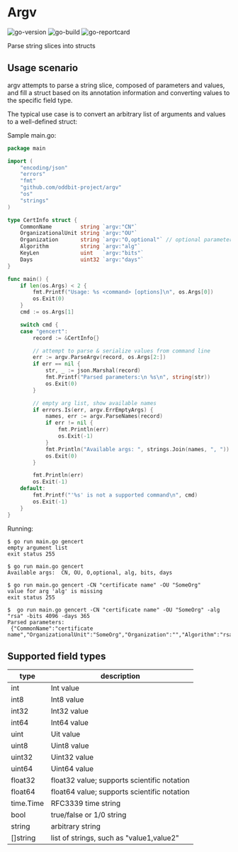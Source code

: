 # Argv

![go-version](https://img.shields.io/github/go-mod/go-version/oddbit-project/argv)
![go-build](https://img.shields.io/github/actions/workflow/status/oddbit-project/argv/tests.yml)
![go-reportcard](https://goreportcard.com/badge/github.com/oddbit-project/argv)


Parse string slices into structs

## Usage scenario

argv attempts to parse a string slice, composed of parameters and values, and fill a struct based on its annotation
information and converting values to the specific field type.

The typical use case is to convert an arbitrary list of arguments and values to a well-defined struct:

Sample main.go:

```go
package main

import (
	"encoding/json"
	"errors"
	"fmt"
	"github.com/oddbit-project/argv"
	"os"
	"strings"
)

type CertInfo struct {
	CommonName         string `argv:"CN"`
	OrganizationalUnit string `argv:"OU"`
	Organization       string `argv:"O,optional"` // optional parameter
	Algorithm          string `argv:"alg"`
	KeyLen             uint   `argv:"bits"`
	Days               uint32 `argv:"days"`
}

func main() {
	if len(os.Args) < 2 {
		fmt.Printf("Usage: %s <command> [options]\n", os.Args[0])
		os.Exit(0)
	}
	cmd := os.Args[1]

	switch cmd {
	case "gencert":
		record := &CertInfo{}

		// attempt to parse & serialize values from command line
		err := argv.ParseArgv(record, os.Args[2:])
		if err == nil {
			str, _ := json.Marshal(record)
			fmt.Printf("Parsed parameters:\n %s\n", string(str))
			os.Exit(0)
		}

		// empty arg list, show available names
		if errors.Is(err, argv.ErrEmptyArgs) {
			names, err := argv.ParseNames(record)
			if err != nil {
				fmt.Println(err)
				os.Exit(-1)
			}
			fmt.Println("Available args: ", strings.Join(names, ", "))
			os.Exit(0)
		}

		fmt.Println(err)
		os.Exit(-1)
	default:
		fmt.Printf("'%s' is not a supported command\n", cmd)
		os.Exit(-1)
	}
}
```

Running:

```shell
$ go run main.go gencert
empty argument list
exit status 255

$ go run main.go gencert 
Available args:  CN, OU, O,optional, alg, bits, days

$ go run main.go gencert -CN "certificate name" -OU "SomeOrg"
value for arg 'alg' is missing
exit status 255

$  go run main.go gencert -CN "certificate name" -OU "SomeOrg" -alg "rsa" -bits 4096 -days 365
Parsed parameters:
 {"CommonName":"certificate name","OrganizationalUnit":"SomeOrg","Organization":"","Algorithm":"rsa","KeyLen":4096,"Days":365}
```

## Supported field types

| type      | description                                 |
|-----------|---------------------------------------------|
| int       | Int value                                   |
| int8      | Int8 value                                  |
| int32     | Int32 value                                 |
| int64     | Int64 value                                 |
| uint      | Uit value                                   |
| uint8     | Uint8 value                                 |
| uint32    | Uint32 value                                |
| uint64    | Uint64 value                                |
| float32   | float32 value; supports scientific notation |
| float64   | float64 value; supports scientific notation |
| time.Time | RFC3339 time string                         |
| bool      | true/false or 1/0 string                    |
| string    | arbitrary string                            |
| []string  | list of strings, such as "value1,value2"    |


